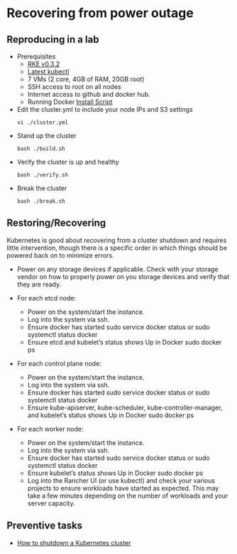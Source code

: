 # Recovering from power outage

## Reproducing in a lab
- Prerequisites
  - [RKE v0.3.2](https://github.com/rancher/rke/releases/tag/v0.3.2)
  - [Latest kubectl](https://github.com/kubernetes/kubectl/releases/tag/v0.20.6)
  - 7 VMs (2 core, 4GB of RAM, 20GB root)
  - SSH access to root on all nodes
  - Internet access to github and docker hub.
  - Running Docker [Install Script](https://github.com/rancher/install-docker)
- Edit the cluster.yml to include your node IPs and S3 settings
  ```
  vi ./cluster.yml
  ```
- Stand up the cluster
  ```
  bash ./build.sh
  ```
- Verify the cluster is up and healthy
  ```
  bash ./verify.sh
  ```
- Break the cluster
  ```
  bash ./break.sh
  ```

## Restoring/Recovering
Kubernetes is good about recovering from a cluster shutdown and requires little intervention, though there is a specific order in which things should be powered back on to minimize errors.

- Power on any storage devices if applicable.
  Check with your storage vendor on how to properly power on you storage devices and verify that they are ready.

- For each etcd node:
  - Power on the system/start the instance.
  - Log into the system via ssh.
  - Ensure docker has started sudo service docker status or sudo systemctl status docker
  - Ensure etcd and kubelet’s status shows Up in Docker sudo docker ps
- For each control plane node:
  - Power on the system/start the instance.
  - Log into the system via ssh.
  - Ensure docker has started sudo service docker status or sudo systemctl status docker
  - Ensure kube-apiserver, kube-scheduler, kube-controller-manager, and kubelet’s status shows Up in Docker sudo docker ps
- For each worker node:
  - Power on the system/start the instance.
  - Log into the system via ssh.
  - Ensure docker has started sudo service docker status or sudo systemctl status docker
  - Ensure kubelet’s status shows Up in Docker sudo docker ps
  - Log into the Rancher UI (or use kubectl) and check your various projects to ensure workloads have started as expected. This may take a few minutes depending on the number of workloads and your server capacity.

## Preventive tasks
- [How to shutdown a Kubernetes cluster](https://support.rancher.com/hc/en-us/articles/360054671192-How-to-shutdown-a-Kubernetes-cluster-Rancher-Kubernetes-Engine-RKE-CLI-provisioned-or-Rancher-v2-x-Custom-clusters-#shutting-down-storage-0-7)
